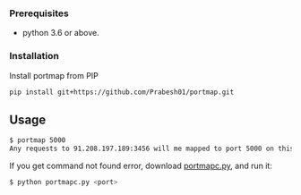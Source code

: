 ### Prerequisites

- python 3.6 or above.

### Installation

Install portmap from PIP
```sh
pip install git+https://github.com/Prabesh01/portmap.git
```

## Usage

```sh
$ portmap 5000
Any requests to 91.208.197.189:3456 will me mapped to port 5000 on this computer.
```

If you get command not found error, download [portmapc.py](https://raw.githubusercontent.com/Prabesh01/portmap/refs/heads/main/portmap/portmapc.py), and run it:
```sh
$ python portmapc.py <port>
```

